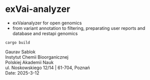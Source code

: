 # exVai-analyzer
 - exVaianalyzer for open genomics
 - from variant annotation to filtering, preparating user reports and database and restapi genomics
 
 ```
 cargo build
 ```

 Gaurav Sablok \
 Instytut Chemii Bioorganicznej \
 Polskiej Akademii Nauk \
 ul. Noskowskiego 12/14 | 61-704, Poznań \
 Date: 2025-3-12 

